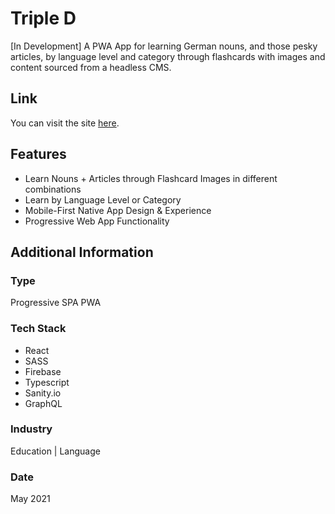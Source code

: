 # Triple D
[In Development] A PWA App for learning German nouns, and those pesky articles, by language level and category through flashcards with images and content sourced from a headless CMS.

## Link
You can visit the site [here](https://triple-d.vercel.app/).

## Features
* Learn Nouns + Articles through Flashcard Images in different combinations
* Learn by Language Level or Category
* Mobile-First Native App Design & Experience
* Progressive Web App Functionality

## Additional Information

### Type
Progressive SPA PWA

### Tech Stack
* React
* SASS
* Firebase
* Typescript
* Sanity.io
* GraphQL

### Industry
Education | Language

### Date
May 2021





